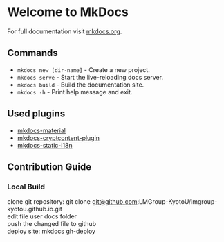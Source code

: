 # Welcome to MkDocs

For full documentation visit [mkdocs.org](https://www.mkdocs.org).

## Commands

* `mkdocs new [dir-name]` - Create a new project.
* `mkdocs serve` - Start the live-reloading docs server.
* `mkdocs build` - Build the documentation site.
* `mkdocs -h` - Print help message and exit.

## Used plugins

* [mkdocs-material](https://squidfunk.github.io/mkdocs-material/)
* [mkdocs-cryptcontent-plugin](https://github.com/unverbuggt/mkdocs-encryptcontent-plugin)
* [mkdocs-static-i18n](https://ultrabug.github.io/mkdocs-static-i18n/)

## Contribution Guide
### Local Build

clone git repository: git clone git@github.com:LMGroup-KyotoU/lmgroup-kyotou.github.io.git <br>
edit file user docs folder <br>
push the changed file to github <br>
deploy site: mkdocs gh-deploy <br>